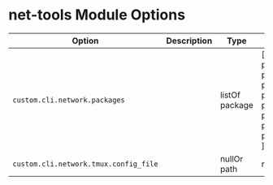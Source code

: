 # net-tools Module Options

| Option | Description | Type | Default |
|--------|-------------|------|---------|
| `custom.cli.network.packages` |  | listOf package| [ pkgs.wget pkgs.curl pkgs.mtr pkgs.nmap pkgs.hping pkgs.iperf pkgs.mtr pkgs.tmux ] |
| `custom.cli.network.tmux.config_file` |  | nullOr path| null |
